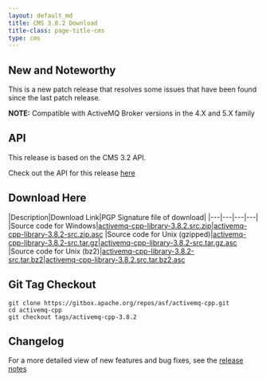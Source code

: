 ```yaml
---
layout: default_md
title: CMS 3.8.2 Download
title-class: page-title-cms
type: cms
---
```


New and Noteworthy
------------------

This is a new patch release that resolves some issues that have been found since the last patch release.

**NOTE:** Compatible with ActiveMQ Broker versions in the 4.X and 5.X family

API
---

This release is based on the CMS 3.2 API.

Check out the API for this release [here](../components/cms/api_docs/activemqcpp-3.6.0/html)

Download Here
-------------

|Description|Download Link|PGP Signature file of download|
|---|---|---|---|
|Source code for Windows|[activemq-cpp-library-3.8.2.src.zip](http://archive.apache.org/dist/activemq/activemq-cpp/source/activemq-cpp-library-3.8.2-src.zip)|[activemq-cpp-library-3.8.2-src.zip.asc](http://archive.apache.org/dist/activemq/activemq-cpp/source/activemq-cpp-library-3.8.2-src.zip.asc)
|Source code for Unix (gzipped)|[activemq-cpp-library-3.8.2-src.tar.gz](http://archive.apache.org/dist/activemq/activemq-cpp/source/activemq-cpp-library-3.8.2-src.tar.gz)|[activemq-cpp-library-3.8.2-src.tar.gz.asc](http://archive.apache.org/dist/activemq/activemq-cpp/source/activemq-cpp-library-3.8.2-src.tar.gz.asc)
|Source code for Unix (bz2)|[activemq-cpp-library-3.8.2-src.tar.bz2](http://archive.apache.org/dist/activemq/activemq-cpp/source/activemq-cpp-library-3.8.2-src.tar.bz2)|[activemq-cpp-library-3.8.2.src.tar.bz2.asc](http://archive.apache.org/dist/activemq/activemq-cpp/source/activemq-cpp-library-3.8.2-src.tar.bz2.asc)

Git Tag Checkout
----------------
```
git clone https://gitbox.apache.org/repos/asf/activemq-cpp.git
cd activemq-cpp
git checkout tags/activemq-cpp-3.8.2
```

Changelog
---------

For a more detailed view of new features and bug fixes, see the [release notes](https://issues.apache.org/jira/secure/ReleaseNote.jspa?projectId=12311207&version=12325248)

